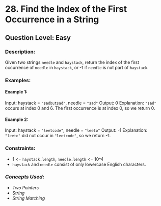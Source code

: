 # 28. Find the Index of the First Occurrence in a String
## Question Level: Easy
### Description:
Given two strings ``needle`` and ``haystack``, return the index of the first occurrence of ``needle`` in ``haystack``, or -1 if ``needle`` is not part of ``haystack``.

### Examples:
#### Example 1:
Input: haystack = ``"sadbutsad"``, needle = ``"sad"``
Output: 0
Explanation: ``"sad"`` occurs at index 0 and 6.
The first occurrence is at index 0, so we return 0.

#### Example 2:
Input: haystack = ``"leetcode"``, needle = ``"leeto"``
Output: -1
Explanation: ``"leeto"`` did not occur in ``"leetcode"``, so we return -1.

### Constraints:
- 1 <= ``haystack.length``, ``needle.length`` <= 10^4
- ``haystack`` and ``needle`` consist of only lowercase English characters.

### <i>Concepts Used:
- Two Pointers
- String
- String Matching </i>
